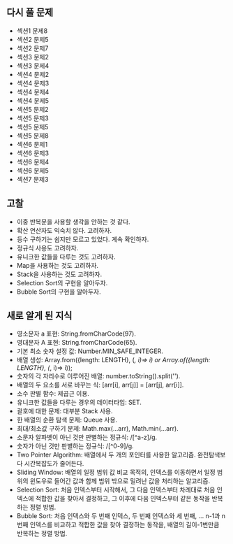 ## 다시 풀 문제
* 섹션1 문제8
* 섹션2 문제5
* 섹션2 문제7
* 섹션3 문제2
* 섹션3 문제4
* 섹션4 문제2 
* 섹션4 문제3
* 섹션4 문제4
* 섹션4 문제5
* 섹션5 문제2
* 섹션5 문제3
* 섹션5 문제5
* 섹션5 문제8
* 섹션6 문제1
* 섹션6 문제3
* 섹션6 문제4
* 섹션6 문제5
* 섹션7 문제3

## 고찰
* 이중 반복문을 사용할 생각을 안하는 것 같다.
* 확산 연산자도 익숙치 않다. 고려하자.
* 등수 구하기는 쉽지만 모르고 있었다. 계속 확인하자.
* 정규식 사용도 고려하자.
* 유니크한 값들을 다루는 것도 고려하자.
* Map을 사용하는 것도 고려하자.
* Stack을 사용하는 것도 고려하자.
* Selection Sort의 구현을 알아두자.
* Bubble Sort의 구현을 알아두자.

## 새로 알게 된 지식
* 영소문자 a 표현: String.fromCharCode(97).
* 영대문자 A 표현: String.fromCharCode(65).
* 기본 최소 숫자 설정 값: Number.MIN_SAFE_INTEGER.
* 배열 생성: Array.from({length: LENGTH}, (_, i)=> i) or Array.of({length: LENGTH}, (_, i)=> i));
* 숫자의 각 자리수로 이루어진 배열: number.toString().split('').
* 배열의 두 요소를 서로 바꾸는 식: [arr[i], arr[j]] = [arr[j], arr[i]].
* 소수 판별 함수: 제곱근 이용.
* 유니크한 값들을 다루는 경우의 데이터타입: SET.
* 괄호에 대한 문제: 대부분 Stack 사용.
* 한 배열의 순환 탐색 문제: Queue 사용.
* 최대/최소값 구하기 문제: Math.max(...arr), Math.min(...arr).
* 소문자 알파벳이 아닌 것만 판별하는 정규식: /[^a-z]/g.
* 숫자가 아닌 것만 판별하는 정규식: /[^0-9]/g.
* Two Pointer Algorithm: 배열에서 두 개의 포인터를 사용한 알고리즘. 완전탐색보다 시간복잡도가 줄어든다.
* Sliding Window: 배열의 일정 범위 값 비교 목적의, 인덱스를 이동하면서 일정 범위의 윈도우로 들어간 값과 함께 범위 밖으로 밀려난 값을 처리하는 알고리즘.
* Selection Sort: 처음 인덱스부터 시작해서, 그 다음 인덱스부터 차례대로 처음 인덱스에 적합한 값을 찾아서 결정하고, 
                  그 이후에 다음 인덱스부터 같은 동작을 반복하는 정렬 방법. 
* Bubble Sort: 처음 인덱스와 두 번째 인덱스, 두 번째 인덱스와 세 번째, ... n-1과 n번째 인덱스를 비교하고 적합한 값을 찾아 결정하는 동작을, 
               배열의 길이-1번만큼 반복하는 정렬 방법.
